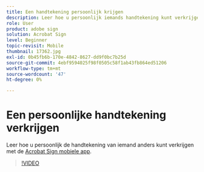 ```yaml
---
title: Een handtekening persoonlijk krijgen
description: Leer hoe u persoonlijk iemands handtekening kunt verkrijgen met de mobiele Acrobat Sign-app
role: User
product: adobe sign
solution: Acrobat Sign
level: Beginner
topic-revisit: Mobile
thumbnail: 17362.jpg
exl-id: 0b45fb6b-170e-4842-8627-dd9f0bc7b25d
source-git-commit: 4ebf9594025f98f0505c58f1ab43fb864ed51206
workflow-type: tm+mt
source-wordcount: '47'
ht-degree: 0%

---
```


# Een persoonlijke handtekening verkrijgen

Leer hoe u persoonlijk de handtekening van iemand anders kunt verkrijgen met de [Acrobat Sign mobiele app](https://experienceleague.adobe.com/docs/document-cloud-learn/sign-learning-hub/mobile/mobile-overview.html).

>[!VIDEO](https://video.tv.adobe.com/v/345169?quality=12&learn=on&hidetitle=true)